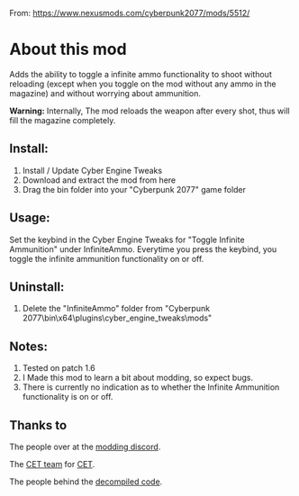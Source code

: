 From: https://www.nexusmods.com/cyberpunk2077/mods/5512/
# About this mod

Adds the ability to toggle a infinite ammo functionality to shoot without reloading (except when you toggle on the mod without any ammo in the magazine) and without worrying about ammunition.

**Warning:** Internally, The mod reloads the weapon after every shot, thus will fill the magazine completely.

## Install:
1) Install / Update Cyber Engine Tweaks﻿
2) Download and extract the mod from here
3) Drag the bin folder into your "Cyberpunk 2077" game folder


## Usage:
Set the keybind in the Cyber Engine Tweaks for "Toggle Infinite Ammunition" under InfiniteAmmo.
Everytime you press the keybind, you toggle the infinite ammunition functionality on or off.


## Uninstall:
1) Delete the "InfiniteAmmo" folder from "Cyberpunk 2077\bin\x64\plugins\cyber_engine_tweaks\mods"


## Notes:
1) Tested on patch 1.6
2) I Made this mod to learn a bit about modding, so expect bugs.
3) There is currently no indication as to whether the Infinite Ammunition functionality is on or off.

## Thanks to
The people over at the [modding discord](https://discord.gg/Epkq79kd96).

The [CET team](https://github.com/yamashi/CyberEngineTweaks/graphs/contributors) for [CET](https://github.com/yamashi/CyberEngineTweaks).

The people behind the [decompiled code](https://codeberg.org/adamsmasher/cyberpunk).
